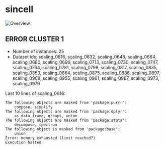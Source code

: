 # sincell
![Overview](sincell.svg)

## ERROR CLUSTER 1

 * Number of instances: 25
 * Dataset ids: scaling_0616, scaling_0632, scaling_0648, scaling_0664, scaling_0680, scaling_0696, scaling_0713, scaling_0730, scaling_0747, scaling_0764, scaling_0781, scaling_0799, scaling_0817, scaling_0835, scaling_0853, scaling_0864, scaling_0875, scaling_0886, scaling_0897, scaling_0908, scaling_0955, scaling_0961, scaling_0967, scaling_0973, scaling_0979

Last 10 lines of scaling_0616:
```
The following objects are masked from 'package:purrr':
    compose, simplify
The following objects are masked from 'package:dplyr':
    as_data_frame, groups, union
The following objects are masked from 'package:stats':
    decompose, spectrum
The following object is masked from 'package:base':
    union
Error: memory exhausted (limit reached?)
Execution halted
```


